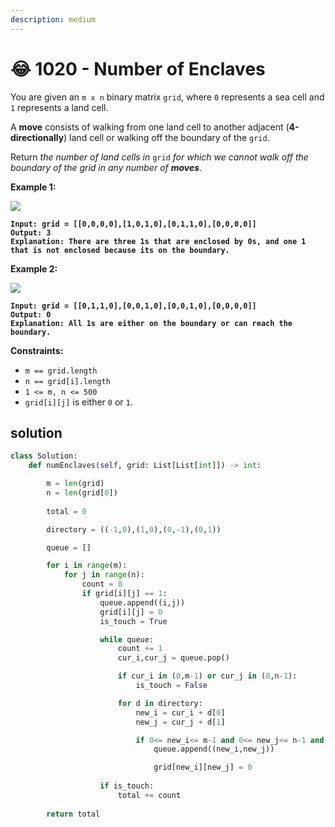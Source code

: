 ```yaml
---
description: medium
---
```


# 😂 1020 - Number of Enclaves

You are given an `m x n` binary matrix `grid`, where `0` represents a sea cell and `1` represents a land cell.

A **move** consists of walking from one land cell to another adjacent (**4-directionally**) land cell or walking off the boundary of the `grid`.

Return _the number of land cells in_ `grid` _for which we cannot walk off the boundary of the grid in any number of **moves**_.

&#x20;

**Example 1:**

![](https://assets.leetcode.com/uploads/2021/02/18/enclaves1.jpg)

<pre><code><strong>Input: grid = [[0,0,0,0],[1,0,1,0],[0,1,1,0],[0,0,0,0]]
</strong><strong>Output: 3
</strong><strong>Explanation: There are three 1s that are enclosed by 0s, and one 1 that is not enclosed because its on the boundary.
</strong></code></pre>

**Example 2:**

![](https://assets.leetcode.com/uploads/2021/02/18/enclaves2.jpg)

<pre><code><strong>Input: grid = [[0,1,1,0],[0,0,1,0],[0,0,1,0],[0,0,0,0]]
</strong><strong>Output: 0
</strong><strong>Explanation: All 1s are either on the boundary or can reach the boundary.
</strong></code></pre>

&#x20;

**Constraints:**

* `m == grid.length`
* `n == grid[i].length`
* `1 <= m, n <= 500`
* `grid[i][j]` is either `0` or `1`.

## solution

```python
class Solution:
    def numEnclaves(self, grid: List[List[int]]) -> int:

        m = len(grid)
        n = len(grid[0])
        
        total = 0

        directory = ((-1,0),(1,0),(0,-1),(0,1))

        queue = []

        for i in range(m):
            for j in range(n):
                count = 0
                if grid[i][j] == 1:
                    queue.append((i,j))
                    grid[i][j] = 0
                    is_touch = True

                    while queue:
                        count += 1
                        cur_i,cur_j = queue.pop()

                        if cur_i in (0,m-1) or cur_j in (0,n-1):
                            is_touch = False

                        for d in directory:
                            new_i = cur_i + d[0]
                            new_j = cur_j + d[1]

                            if 0<= new_i<= m-1 and 0<= new_j<= n-1 and grid[new_i][new_j] == 1:
                                queue.append((new_i,new_j))

                                grid[new_i][new_j] = 0
                    
                    if is_touch:
                        total += count
                        
        return total


```
